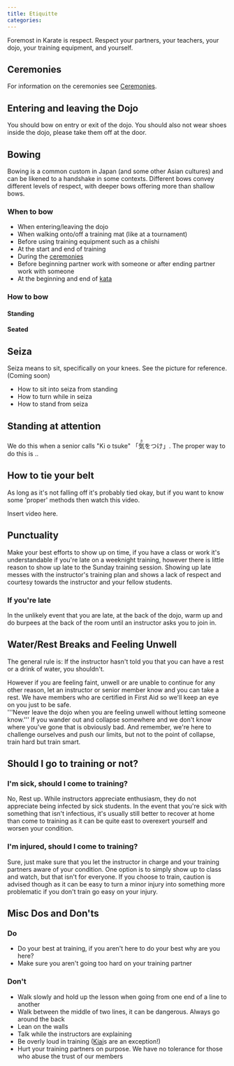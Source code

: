 ```yaml
---
title: Etiquitte
categories:
---
```


Foremost in Karate is respect. Respect your partners, your teachers, your dojo, your training equipment, and yourself.

## Ceremonies

For information on the ceremonies see [Ceremonies](/ceremonies.md).

## Entering and leaving the Dojo

You should bow on entry or exit of the dojo. You should also not wear shoes inside the dojo, please take them off at the door.

## Bowing

Bowing is a common custom in Japan (and some other Asian cultures) and can be likened to a handshake in some contexts. Different bows convey different levels of respect, with deeper bows offering more than shallow bows.

### When to bow

- When entering/leaving the dojo
- When walking onto/off a training mat (like at a tournament)
- Before using training equipment such as a chiishi
- At the start and end of training
- During the [ceremonies](/ceremonies.md)
- Before beginning partner work with someone or after ending partner work with someone
- At the beginning and end of [kata](/kata/)

### How to bow

#### Standing

#### Seated

## Seiza

Seiza means to sit, specifically on your knees. See the picture for reference. (Coming soon)

- How to sit into seiza from standing
- How to turn while in seiza
- How to stand from seiza

## Standing at attention

We do this when a senior calls "Ki o tsuke" 「<ruby><rb>気</rb><rt>き</rt><rb>をつけ</rb><rt></rt></ruby>」.
The proper way to do this is ..

## How to tie your belt

As long as it's not falling off it's probably tied okay, but if you want to know some 'proper' methods then watch this video.

Insert video here.

## Punctuality

Make your best efforts to show up on time, if you have a class or work it's understandable if you're late on a weeknight training, however there is little reason to show up late to the Sunday training session. Showing up late messes with the instructor's training plan and shows a lack of respect and courtesy towards the instructor and your fellow students.

### If you're late

In the unlikely event that you are late, at the back of the dojo, warm up and do burpees at the back of the room until an instructor asks you to join in.

## Water/Rest Breaks and Feeling Unwell

The general rule is: If the instructor hasn't told you that you can have a rest or a drink of water, you shouldn't. <br/>

However if you are feeling faint, unwell or are unable to continue for any other reason, let an instructor or senior member know and you can take a rest. We have members who are certified in First Aid so we'll keep an eye on you just to be safe. <br/>
'''Never leave the dojo when you are feeling unwell without letting someone know.''' If you wander out and collapse somewhere and we don't know where you've gone that is obviously bad.
And remember, we're here to challenge ourselves and push our limits, but not to the point of collapse, train hard but train smart.

## Should I go to training or not?

### I'm sick, should I come to training?

No, Rest up. While instructors appreciate enthusiasm, they do not appreciate being infected by sick students. In the event that you're sick with something that isn't infectious, it's usually still better to recover at home than come to training as it can be quite east to overexert yourself and worsen your condition.

### I'm injured, should I come to training?

Sure, just make sure that you let the instructor in charge and your training partners aware of your condition.
One option is to simply show up to class and watch, but that isn't for everyone.
If you choose to train, caution is advised though as it can be easy to turn a minor injury into something more problematic if you don't train go easy on your injury.

## Misc Dos and Don'ts

### Do

- Do your best at training, if you aren't here to do your best why are you here?
- Make sure you aren't going too hard on your training partner

### Don't

- Walk slowly and hold up the lesson when going from one end of a line to another
- Walk between the middle of two lines, it can be dangerous. Always go around the back
- Lean on the walls
- Talk while the instructors are explaining
- Be overly loud in training ([Kiai](/kiai.md)s are an exception!)
- Hurt your training partners on purpose. We have no tolerance for those who abuse the trust of our members
